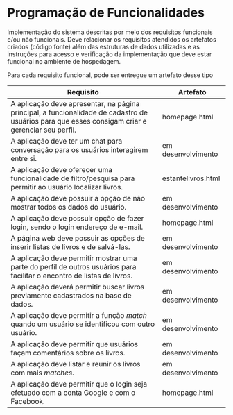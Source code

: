 # Programação de Funcionalidades

Implementação do sistema descritas por meio dos requisitos funcionais e/ou não funcionais. Deve relacionar os requisitos atendidos os artefatos criados (código fonte) além das estruturas de dados utilizadas e as instruções para acesso e verificação da implementação que deve estar funcional no ambiente de hospedagem.

Para cada requisito funcional, pode ser entregue um artefato desse tipo

| Requisito  | Artefato |
|-----------------------------------------|----|
| A aplicação  deve apresentar, na página principal, a funcionalidade de cadastro de usuários para que esses consigam criar e gerenciar seu perfil. | homepage.html | 
| A aplicação deve ter um chat para conversação para os usuários interagirem entre si. | em desenvolvimento |
| A aplicação  deve oferecer uma funcionalidade de filtro/pesquisa para permitir ao usuário localizar livros. | estantelivros.html |
| A aplicação  deve possuir a opção de não mostrar todos os dados do usuário. | em desenvolvimento |
| A aplicação  deve possuir opção de fazer login, sendo o login endereço de e-mail. | homepage.html |
| A página web  deve possuir as opções de inserir listas de livros e de salvá-las. | em desenvolvimento |
| A aplicação  deve permitir mostrar uma parte do perfil de outros usuários para facilitar o encontro de listas de livros. | em desenvolvimento |
| A aplicação  deverá permitir buscar livros previamente cadastrados na base de dados. | em desenvolvimento |
| A aplicação  deve permitir a função _match_ quando um usuário se identificou com outro usuário. | em desenvolvimento |
| A aplicação  deve permitir que usuários façam comentários sobre os livros.	 |em desenvolvimento  |
| A aplicação  deve listar e reunir os livros com mais _matches_. | em desenvolvimento |
| A aplicação  deve permitir que o login seja efetuado com a conta Google e com o Facebook. | homepage.html |
